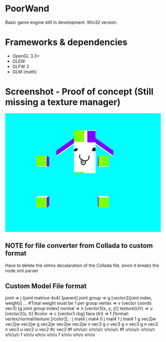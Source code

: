 # PoorWand

Basic game engine still in development. Win32 version.

# Frameworks & dependencies
- OpenGL 3.3+
- GLEW
- GLFW 3
- GLM (math)

# Screenshot - Proof of concept (Still missing a texture manager)
<img src="readme_pics/game-engine.png" alt="Proof of concept game engine" />

## NOTE for file converter from Collada to custom format
Have to delete the xlmns decalaration of the Collada file, since it breaks the node xml parser

## Custom Model File format

joint        => j (joint matrice 4x4) [parent]
joint group  => g [vector2(joint index, weight)] ... #Total weight must be 1 per group
vertex       => v (vector coords vec3) [g joint group index]
normal       => n [vector3(x, y, z)]
texture(UV)  => u [vector2(s, t)]
#color        => c [vector3 rbg]
face (tri)   => f [format: vertex/normal/texture [/color]];
:
j mat4
j mat4 0
j mat4 1
j mat4 1
g vec2jw vec2jw vec2jw
g vec2jw vec2jw vec2jw
v vec3 g
v vec3 g
v vec3 g
n vec3
n vec3
u vec2
u vec2
#c vec3
#f v/n/u/c v/n/u/c v/n/u/c
#f v/n/u/c v/n/u/c v/n/u/c
f v/n/u v/n/u v/n/u
f v/n/u v/n/u v/n/u
